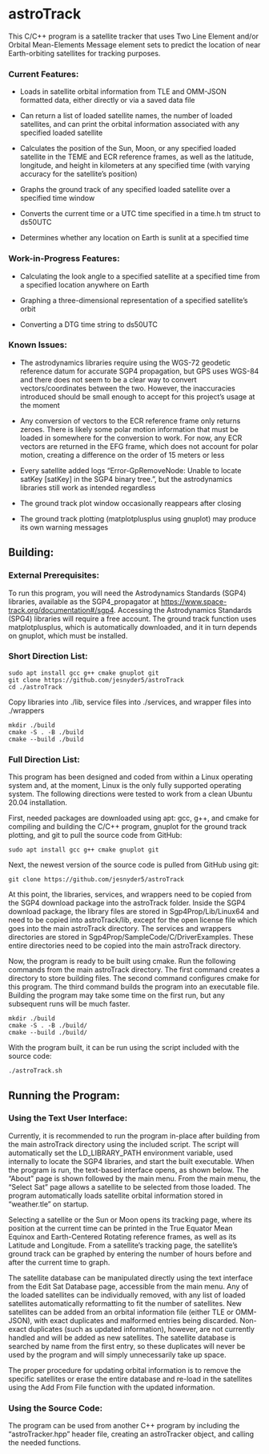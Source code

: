 # astroTrack
This C/C++ program is a satellite tracker that uses Two Line Element and/or Orbital Mean-Elements Message  element sets to predict the location of near Earth-orbiting satellites for tracking purposes.


### Current Features:

- Loads in satellite orbital information from TLE and OMM-JSON formatted data, either directly or via a saved data file

- Can return a list of loaded satellite names, the number of loaded satellites, and can print the orbital information associated with any specified loaded satellite

- Calculates the position of the Sun, Moon, or any specified loaded satellite in the TEME and ECR reference frames, as well as the latitude, longitude, and height in kilometers at any specified time (with varying accuracy for the satellite’s position)

- Graphs the ground track of any specified loaded satellite over a specified time window

- Converts the current time or a UTC time specified in a time.h tm struct to ds50UTC

- Determines whether any location on Earth is sunlit at a specified time

### Work-in-Progress Features:

- Calculating the look angle to a specified satellite at a specified time from a specified location anywhere on Earth

- Graphing a three-dimensional representation of a specified satellite’s orbit

- Converting a DTG time string to ds50UTC

### Known Issues:
- The astrodynamics libraries require using the WGS-72 geodetic reference datum for accurate SGP4 propagation, but GPS uses WGS-84 and there does not seem to be a clear way to convert vectors/coordinates between the two. However, the inaccuracies introduced should be small enough to accept for this project’s usage at the moment

- Any conversion of vectors to the ECR reference frame only returns zeroes. There is likely some polar motion information that must be loaded in somewhere for the conversion to work. For now, any ECR vectors are returned in the EFG frame, which does not account for polar motion, creating a difference on the order of 15 meters or less

- Every satellite added logs “Error-GpRemoveNode: Unable to locate satKey [satKey] in the SGP4 binary tree.”, but the astrodynamics libraries still work as intended regardless

- The ground track plot window occasionally reappears after closing

- The ground track plotting (matplotplusplus using gnuplot) may produce its own warning messages

 
## Building:

### External Prerequisites:

To run this program, you will need the Astrodynamics Standards (SGP4) libraries, available as the SGP4_propagator at https://www.space-track.org/documentation#/sgp4. Accessing the Astrodynamics Standards (SPG4) libraries will require a free account.
The ground track function uses matplotplusplus, which is automatically downloaded, and it in turn depends on gnuplot, which must be installed.

### Short Direction List:
```
sudo apt install gcc g++ cmake gnuplot git
git clone https://github.com/jesnyder5/astroTrack
cd ./astroTrack
```
Copy libraries into ./lib, service files into ./services, and wrapper files into ./wrappers
```
mkdir ./build
cmake -S . -B ./build
cmake --build ./build
```
### Full Direction List:

This program has been designed and coded from within a Linux operating system and, at the moment, Linux is the only fully supported operating system. The following directions were tested to work from a clean Ubuntu 20.04 installation.

First, needed packages are downloaded using apt: gcc, g++, and cmake for compiling and building the C/C++ program, gnuplot for the ground track plotting, and git to pull the source code from GitHub:
```
sudo apt install gcc g++ cmake gnuplot git
```
Next, the newest version of the source code is pulled from GitHub using git:
```
git clone https://github.com/jesnyder5/astroTrack
```
 
At this point, the libraries, services, and wrappers need to be copied from the SGP4 download package into the astroTrack folder. Inside the SGP4 download package, the library files are stored in Sgp4Prop/Lib/Linux64 and need to be copied into astroTrack/lib, except for the open license file which goes into the main astroTrack directory. The services and wrappers directories are stored in Sgp4Prop/SampleCode/C/DriverExamples. These entire directories need to be copied into the main astroTrack directory.
 
Now, the program is ready to be built using cmake. Run the following commands from the main astroTrack directory. The first command creates a directory to store building files. The second command configures cmake for this program. The third command builds the program into an executable file. Building the program may take some time on the first run, but any subsequent runs will be much faster.
```
mkdir ./build
cmake -S . -B ./build/
cmake --build ./build/
```

With the program built, it can be run using the script included with the source code:
```
./astroTrack.sh
```
 
## Running the Program:

### Using the Text User Interface:

Currently, it is recommended to run the program in-place after building from the main astroTrack directory using the included script. The script will automatically set the LD_LIBRARY_PATH environment variable, used internally to locate the SGP4 libraries, and start the built executable.
When the program is run, the text-based interface opens, as shown below. The “About” page is shown followed by the main menu. From the main menu, the “Select Sat” page allows a satellite to be selected from those loaded. The program automatically loads satellite orbital information stored in “weather.tle” on startup.

Selecting a satellite or the Sun or Moon opens its tracking page, where its position at the current time can be printed in the True Equator Mean Equinox and Earth-Centered Rotating reference frames, as well as its Latitude and Longitude. From a satellite’s tracking page, the satellite’s ground track can be graphed by entering the number of hours before and after the current time to graph.

The satellite database can be manipulated directly using the text interface from the Edit Sat Database page, accessible from the main menu. Any of the loaded satellites can be individually removed, with any list of loaded satellites automatically reformatting to fit the number of satellites. New satellites can be added from an orbital information file (either TLE or OMM-JSON), with exact duplicates and malformed entries being discarded. Non-exact duplicates (such as updated information), however, are not currently handled and will be added as new satellites. The satellite database is searched by name from the first entry, so these duplicates will never be used by the program and will simply unnecessarily take up space.

The proper procedure for updating orbital information is to remove the specific satellites or erase the entire database and re-load in the satellites using the Add From File function with the updated information.

### Using the Source Code:

The program can be used from another C++ program by including the “astroTracker.hpp” header file, creating an astroTracker object, and calling the needed functions.
